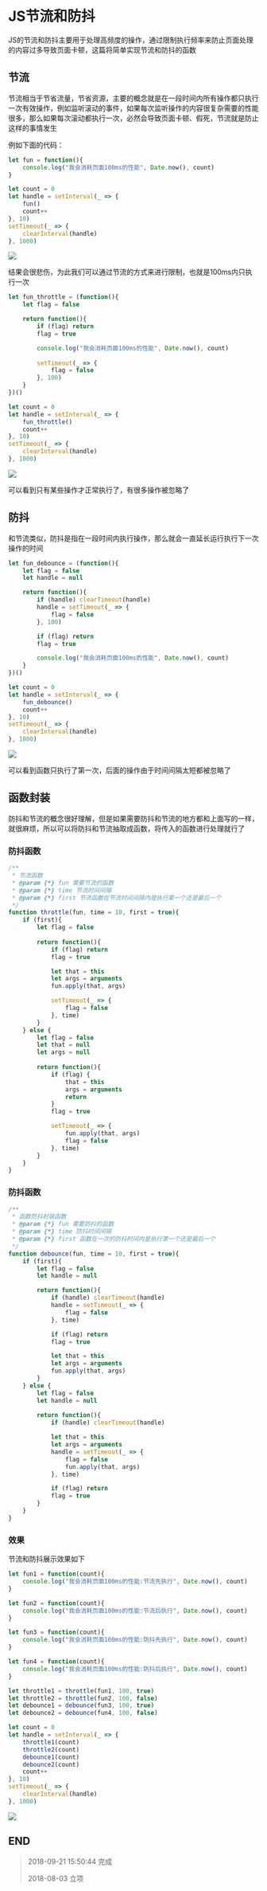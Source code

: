 # JS节流和防抖

JS的节流和防抖主要用于处理高频度的操作，通过限制执行频率来防止页面处理的内容过多导致页面卡顿，这篇将简单实现节流和防抖的函数

## 节流

节流相当于节省流量，节省资源，主要的概念就是在一段时间内所有操作都只执行一次有效操作，例如监听滚动的事件，如果每次监听操作的内容很复杂需要的性能很多，那么如果每次滚动都执行一次，必然会导致页面卡顿、假死，节流就是防止这样的事情发生

例如下面的代码：

``` javascript
let fun = function(){
    console.log("我会消耗页面100ms的性能", Date.now(), count)
}

let count = 0
let handle = setInterval(_ => {
    fun()
    count++
}, 10)
setTimeout(_ => {
    clearInterval(handle)
}, 1000)
```

![](https://blog-cdn.chenxiyuan.fun/18-9-21/81639433.jpg)

结果会很悲伤，为此我们可以通过节流的方式来进行限制，也就是100ms内只执行一次

``` javascript
let fun_throttle = (function(){
    let flag = false

    return function(){
        if (flag) return
        flag = true

        console.log("我会消耗页面100ms的性能", Date.now(), count)
        
        setTimeout(_ => {
            flag = false
        }, 100)
    }
})()

let count = 0
let handle = setInterval(_ => {
    fun_throttle()
    count++
}, 10)
setTimeout(_ => {
    clearInterval(handle)
}, 1000)
```

![](https://blog-cdn.chenxiyuan.fun/18-9-21/49516254.jpg)

可以看到只有某些操作才正常执行了，有很多操作被忽略了

## 防抖

和节流类似，防抖是指在一段时间内执行操作，那么就会一直延长运行执行下一次操作的时间

``` javascript
let fun_debounce = (function(){
    let flag = false
    let handle = null

    return function(){
        if (handle) clearTimeout(handle)
        handle = setTimeout(_ => {
            flag = false
        }, 100)

        if (flag) return
        flag = true

        console.log("我会消耗页面100ms的性能", Date.now(), count)
    }
})()

let count = 0
let handle = setInterval(_ => {
    fun_debounce()
    count++
}, 10)
setTimeout(_ => {
    clearInterval(handle)
}, 1000)
```

![](https://blog-cdn.chenxiyuan.fun/18-9-21/16618706.jpg)

可以看到函数只执行了第一次，后面的操作由于时间间隔太短都被忽略了

## 函数封装

防抖和节流的概念很好理解，但是如果需要防抖和节流的地方都和上面写的一样，就很麻烦，所以可以将防抖和节流抽取成函数，将传入的函数进行处理就行了

### 防抖函数

``` javascript
/**
 * 节流函数
 * @param {*} fun 需要节流的函数
 * @param {*} time 节流时间间隔
 * @param {*} first 节流函数在节流时间间隔内是执行第一个还是最后一个
 */
function throttle(fun, time = 10, first = true){
    if (first){
        let flag = false
    
        return function(){
            if (flag) return
            flag = true

            let that = this
            let args = arguments
            fun.apply(that, args)

            setTimeout(_ => {
                flag = false
            }, time)
        }
    } else {
        let flag = false
        let that = null
        let args = null
    
        return function(){
            if (flag) {
                that = this
                args = arguments
                return
            }
            flag = true

            setTimeout(_ => {
                fun.apply(that, args)
                flag = false
            }, time)
        }
    }
}
```

### 防抖函数

``` javascript
/**
 * 函数防抖封装函数
 * @param {*} fun 需要防抖的函数
 * @param {*} time 防抖时间间隔
 * @param {*} first 函数在一次的防抖时间内是执行第一个还是最后一个
 */
function debounce(fun, time = 10, first = true){
    if (first){
        let flag = false
        let handle = null

        return function(){
            if (handle) clearTimeout(handle)
            handle = setTimeout(_ => {
                flag = false
            }, time)

            if (flag) return
            flag = true

            let that = this
            let args = arguments
            fun.apply(that, args)
        }
    } else {
        let flag = false
        let handle = null
    
        return function(){
            if (handle) clearTimeout(handle)

            let that = this
            let args = arguments
            handle = setTimeout(_ => {
                flag = false
                fun.apply(that, args)
            }, time)

            if (flag) return
            flag = true
        }
    }
}
```

### 效果

节流和防抖展示效果如下

``` javascript
let fun1 = function(count){
    console.log("我会消耗页面100ms的性能:节流先执行", Date.now(), count)
}

let fun2 = function(count){
    console.log("我会消耗页面100ms的性能:节流后执行", Date.now(), count)
}

let fun3 = function(count){
    console.log("我会消耗页面100ms的性能:防抖先执行", Date.now(), count)
}

let fun4 = function(count){
    console.log("我会消耗页面100ms的性能:防抖后执行", Date.now(), count)
}

let throttle1 = throttle(fun1, 100, true)
let throttle2 = throttle(fun2, 100, false)
let debounce1 = debounce(fun3, 100, true)
let debounce2 = debounce(fun4, 100, false)

let count = 0
let handle = setInterval(_ => {
    throttle1(count)
    throttle2(count)
    debounce1(count)
    debounce2(count)
    count++
}, 10)
setTimeout(_ => {
    clearInterval(handle)
}, 1000)
```

![](https://blog-cdn.chenxiyuan.fun/18-9-21/24133946.jpg)

## END

>   2018-09-21 15:50:44  完成
> 
>   2018-08-03  立项